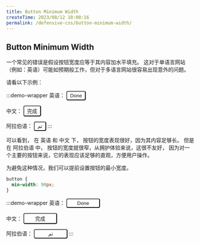 ```yaml
---
title: Button Minimum Width
createTime: 2023/08/12 10:00:16
permalink: /defensive-css/button-minimum-width/
---
```


## Button Minimum Width

一个常见的错误是假设按钮宽度应等于其内容加水平填充。
这对于单语言网站（例如：英语）可能如预期般工作，但对于多语言网站很容易出现意外的问题。

请看以下示例：

<style>
.btn-width-1339 {
  padding: 3px 8px;
  background-color: var(--vp-c-brand-1);
  color: var(--vp-c-white);
  font-weight: 500;
  border-radius: 4px;
}
.btn-width-1339.min {
  min-width: 90px;
}
</style>

:::demo-wrapper
英语：
<button type="button" class="btn-width-1339">Done</button>

中文：
<button type="button" class="btn-width-1339">完成</button>

阿拉伯语：
<button type="button" class="btn-width-1339">تم</button>
:::

可以看到， 在 英语 和 中文 下， 按钮的宽度表现很好，因为其内容足够长。
但是在 阿拉伯语 中， 按钮的宽度就很窄，从拥护体验来说，这很不友好，
因为对一个主要的按钮来说，它的表现应该足够的直观，方便用户操作。

为避免这种情况，我们可以提前设置按钮的最小宽度。

```css
button {
  min-width: 90px;
}
```

:::demo-wrapper
英语：
<button type="button" class="btn-width-1339 min">Done</button>

中文：
<button type="button" class="btn-width-1339 min">完成</button>

阿拉伯语：
<button type="button" class="btn-width-1339 min">تم</button>
:::
